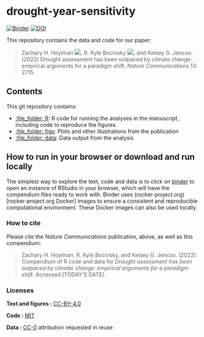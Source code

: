
# drought-year-sensitivity

<!-- badges: start -->
[![Binder](https://mybinder.org/badge_logo.svg)](https://mybinder.org/v2/gh/zhoylman/drought-year-sensitivity/master?urlpath=rstudio)
[![DOI](https://zenodo.org/badge/DOI/10.5281/zenodo.5047799.svg)](https://doi.org/10.5281/zenodo.5047799)
<!-- badges: end -->


This repository contains the data and code for our paper:

> Zachary H. Hoylman [![](https://orcid.org/sites/default/files/images/orcid_16x16.png)](https://orcid.org/0000-0001-5532-5871),
R. Kyle Bocinsky [![](https://orcid.org/sites/default/files/images/orcid_16x16.png)](https://orcid.org/0000-0003-1862-3428), and
Kelsey G. Jencso.
> (2022) Drought assessment has been outpaced by climate change: empirical arguments for a paradigm shift. *Nature Communications* 13: 2715.

## Contents

This git repository contains:

  - [:file\_folder: R](R): R code for running the analyses in the manuscript, including code to reproduce the figures.
  - [:file\_folder: figs](figs): Plots and other
    illustrations from the publication
  - [:file\_folder: data](data): Data output from the analysis

## How to run in your browser or download and run locally

The simplest way to explore the text, code and data is to click on
[binder](https://mybinder.org/v2/gh/zhoylman/drought-year-sensitivity/master?urlpath=rstudio)
to open an instance of RStudio in your browser, which will have the
compendium files ready to work with. Binder uses
(rocker-project.org)\[rocker-project.org Docker\] images to ensure a
consistent and reproducible computational environment. These Docker
images can also be used locally.

### How to cite

Please cite the *Nature Communications* publication, above, as well as this compendium:

> Zachary H. Hoylman, R. Kyle Bocinsky, and Kelsey G. Jencso. (2022). Compendium
> of R code and data for *Drought assessment has been outpaced by climate change: empirical arguments for a paradigm shift.* Accessed \[TODAY'S DATE\].

### Licenses

**Text and figures :**
[CC-BY-4.0](http://creativecommons.org/licenses/by/4.0/)

**Code :** [MIT](LICENSE.md)

**Data :** [CC-0](http://creativecommons.org/publicdomain/zero/1.0/)
attribution requested in reuse
